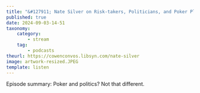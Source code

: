 ```yaml
---
title: "&#127911; Nate Silver on Risk-takers, Politicians, and Poker Players"
published: true
date: 2024-09-03-14-51
taxonomy:
    category:
        - stream
    tag:
        - podcasts
theurl: https://cowenconvos.libsyn.com/nate-silver
image: artwork-resized.JPEG
template: listen
---
```


Episode summary: Poker and politics? Not that different.
